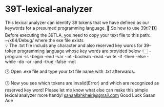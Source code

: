 # 39T-lexical-analyzer
This lexical analyzer can identify 39 tokens that we have defined as our keywords for a presumed programming language.
🤔 So how to use 39t⁉
1️⃣ Before executing the 39TLA, you need to copy your text file to this path: ~/x64/Debug/ where the exe file exists  
💡 The .txt file includs any character and also reserved key words for 39-token programming language whose key words are provided below 👇🏻
-program
-is
-begin
-end
-var
-int
-boolean
-read
-write
-if
-then
-else
-while
-do
-or
-and
-true
-false
-not

🕑 Open .exe file and type your txt file name with .txt afterwards.

🕒 Now you see which tokens are invalid(Error) and which are recognized as reserved key word!
Please let me know what else can make this simple lexical analyzer more handy!
sanaallahkheiri@gmail.com
Good Luck
Sasan Ace


